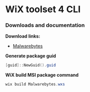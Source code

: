 # WiX toolset 4 CLI
### Downloads and documentation
<b>Download links:</b> <br />
* [Malwarebytes](https://support.malwarebytes.com/hc/en-us/articles/360038479134-Install-Malwarebytes-for-Windows)

<b>Generate package guid</b>
```powershell
[guid]::NewGuid().guid
```

<b>WiX build MSI package command</b>
```powershell
wix build Malwarebytes.wxs
```